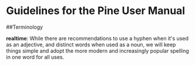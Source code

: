 # Guidelines for the Pine User Manual

##Terminology

**realtime**: While there are recommendations to use a hyphen when it's used as an adjective, and distinct words when used as a noun, we will keep things simple and adopt the more modern and increasingly popular spelling in one word for all uses.
